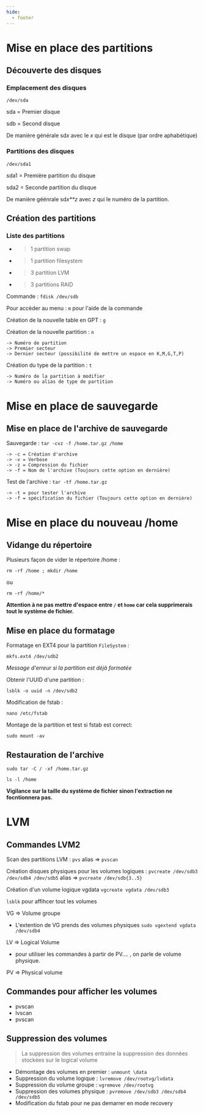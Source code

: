 ```yaml
---
hide:
  - footer
---
```

# Mise en place des partitions

## Découverte des disques

### Emplacement des disques 

```/dev/sda``` 

sda = Premier disque 

sdb = Second disque

De manière générale sd*x* avec le *x* qui est le disque (par ordre aphabétique)

### Partitions des disques 

```/dev/sda1```

sda1 = Première partition du disque

sda2 = Seconde partition du disque

De manière géénrale sd*x**z* avec *z* qui le numéro de la partition.

## Création des partitions

### Liste des partitions

- >1 partition swap
- >1 partition filesystem
- >3 partition LVM
- >3 partitions RAID

Commande :
```fdisk /dev/sdb```

Pour accèder au menu : ```m``` pour l'aide de la commande

Création de la nouvelle table en GPT : ```g```

Création de la nouvelle partition : ```n```

    -> Numéro de partition
    -> Premier secteur 
    -> Dernier secteur (possibilité de mettre un espace en K,M,G,T,P)

Création du type de la partition : ```t```

    -> Numéro de la partition à modifier
    -> Numéro ou alias de type de partition

# Mise en place de sauvegarde

## Mise en place de l'archive de sauvegarde

Sauvegarde : ```tar -cvz -f /home.tar.gz /home```

    -> -c = Création d'archive
    -> -v = Verbose
    -> -z = Compression du fichier
    -> -f = Nom de l'archive (Toujours cette option en dernière)

Test de l'archive : ```tar -tf /home.tar.gz```

    -> -t = pour tester l'archive
    -> -f = spécification du fichier (Toujours cette option en dernière)

# Mise en place du nouveau /home

## Vidange du répertoire

Plusieurs façon de vider le répertoire /home :

```rm -rf /home ; mkdir /home```

ou 

```rm -rf /home/*```

**Attention à ne pas mettre d'espace entre `/` et `home` car cela supprimerais tout le système de fichier.** 

## Mise en place du formatage

Formatage en EXT4 pour la partition `FileSystem` :

```mkfs.ext4 /dev/sdb2```

*Message d'erreur si la partition est déjà formatée*

Obtenir l'UUID d'une partition : 

```lsblk -o uuid -n /dev/sdb2```

Modification de fstab : 

```nano /etc/fstab```

Montage de la partition et test si fstab est correct:

```sudo mount -av```

## Restauration de l'archive

```sudo tar -C / -xf /home.tar.gz```

```ls -l /home```

**Vigilance sur la taille du système de fichier sinon l'extraction ne focntionnera pas.**

# LVM

## Commandes LVM2

Scan des partitions LVM : ```pvs``` alias => ```pvscan```

Création disques physiques pour les  volumes logiques : ```pvcreate /dev/sdb3 /dev/sdb4 /dev/sdb5``` alias => ```pvcreate /dev/sdb{3..5}```


Création d'un volume logique vgdata
```vgcreate vgdata /dev/sdb3```

`lsblk` pour affihcer tout les volumes 

VG => Volume groupe

- L'extention de VG prends des volumes physiques `sudo vgextend vgdata /dev/sdb4`

LV => Logical Volume 
- pour utiliser les commandes à partir de PV.... , on parle de volume physique.

PV => Physical volume

## Commandes pour afficher les volumes

* pvscan
* lvscan
* pvscan

## Suppression des volumes

 > La suppression des volumes entraine la suppression des données stockées sur le logical volume

* Démontage des volumes en premier : `unmount \data`
* Suppression du volume logique : `lvremove /dev/rootvg/lvdata`
* Suppression du volume groupe : `vgremove /dev/rootvg`
* Suppression des volumes physique : `pvremove /dev/sdb3 /dev/sdb4 /dev/sdb5`
* Modification du fstab pour ne pas demarrer en mode recovery


